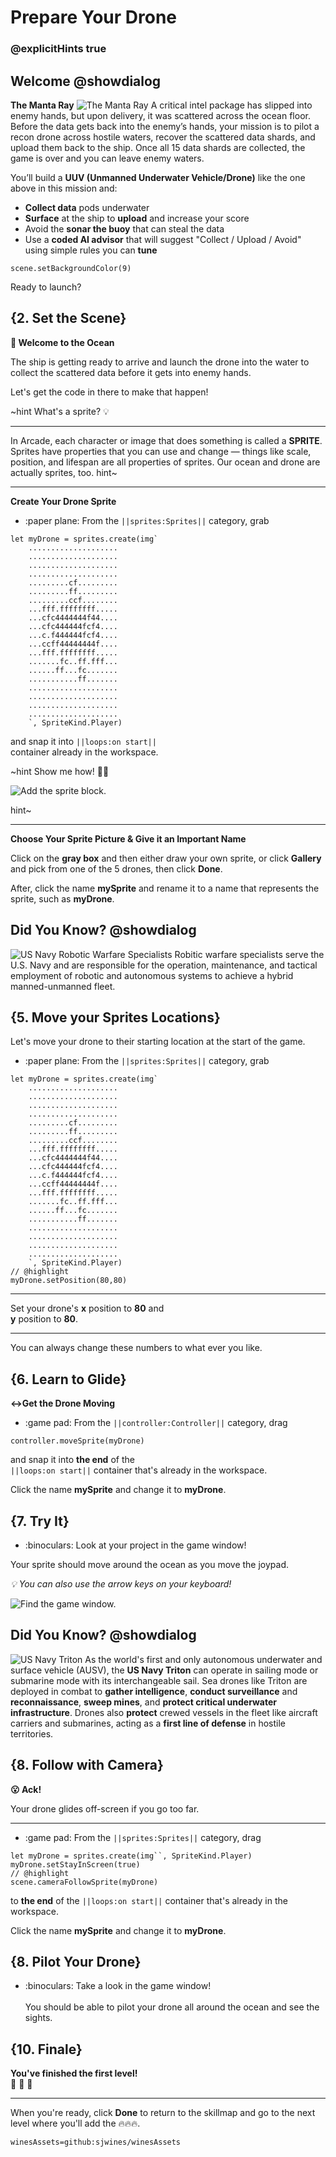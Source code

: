 # Prepare Your Drone
### @explicitHints true

## Welcome @showdialog
**The Manta Ray**
![The Manta Ray](https://raw.githubusercontent.com/sjwines/hourofai/master/assets/UUVMantaRay.png)
A critical intel package has slipped into enemy hands, but upon delivery, it was scattered across the ocean floor. Before the data gets back into the enemy’s hands, your mission is to pilot a recon drone across hostile waters, recover the scattered data shards, and upload them back to the ship. Once all 15 data shards are collected, the game is over and you can leave enemy waters.

You’ll build a **UUV (Unmanned Underwater Vehicle/Drone)** like the one above in this mission and:
- **Collect data** pods underwater
- **Surface** at the ship to **upload** and increase your score
- Avoid the **sonar the buoy** that can steal the data
- Use a **coded AI advisor** that will suggest "Collect / Upload / Avoid" using simple rules you can **tune**

```template
scene.setBackgroundColor(9)
```

Ready to launch?

## {2. Set the Scene}
**🌊 Welcome to the Ocean**

The ship is getting ready to arrive and launch the drone into the water to collect the scattered data before it gets into enemy hands.

Let's get the code in there to make that happen!

~hint What's a sprite? 💡


---


In Arcade, each character or image that does something is called a **SPRITE**.
Sprites have properties that you can use and change — things like scale, position, and lifespan are all properties of sprites.
Our ocean and drone are actually sprites, too.
hint~


---

**Create Your Drone Sprite**
- :paper plane: From the ``||sprites:Sprites||`` category, grab <br/>

```block
let myDrone = sprites.create(img`
    ....................
    ....................
    ....................
    ....................
    .........cf.........
    .........ff.........
    .........ccf........
    ...fff.ffffffff.....
    ...cfc4444444f44....
    ...cfc444444fcf4....
    ...c.f444444fcf4....
    ...ccff44444444f....
    ...fff.ffffffff.....
    .......fc..ff.fff...
    ......ff...fc.......
    ...........ff.......
    ....................
    ....................
    ....................
    ....................
    `, SpriteKind.Player)
```

and snap it into ``||loops:on start||`` <br/>
container already in the workspace.  <br/>

~hint Show me how! 🕵🏽

![Add the sprite block.](/static/skillmap/mole/add-sprite.gif "Add a sprite to your game.")

hint~

---

**Choose Your Sprite Picture & Give it an Important Name**

Click on the **gray box** and then either draw your own sprite, or click **Gallery** and pick from one of the 5 drones, then click **Done**. 

After, click the name **mySprite** and rename it to a name that represents the sprite, such as **myDrone**.
 
## Did You Know? @showdialog
![US Navy Robotic Warfare Specialists](https://raw.githubusercontent.com/sjwines/hourofai/master/assets/NavyProfession1.jpg)
Robitic warfare specialists serve the U.S. Navy and are responsible for the operation, maintenance, and tactical employment of robotic and autonomous systems to achieve a hybrid manned-unmanned fleet.

## {5. Move your Sprites Locations}
Let's move your drone to their starting location at the start of the game.

- :paper plane: From the ``||sprites:Sprites||`` category, grab <br/>

```block
let myDrone = sprites.create(img`
    ....................
    ....................
    ....................
    ....................
    .........cf.........
    .........ff.........
    .........ccf........
    ...fff.ffffffff.....
    ...cfc4444444f44....
    ...cfc444444fcf4....
    ...c.f444444fcf4....
    ...ccff44444444f....
    ...fff.ffffffff.....
    .......fc..ff.fff...
    ......ff...fc.......
    ...........ff.......
    ....................
    ....................
    ....................
    ....................
    `, SpriteKind.Player)
// @highlight
myDrone.setPosition(80,80)
```

---

Set your drone's **x** position to **80** and <br/>
**y** position to **80**.

---

You can always change these numbers to what ever you like.

## {6. Learn to Glide}
**↔Get the Drone Moving**

- :game pad: From the ``||controller:Controller||`` category, drag <br/>

```block
controller.moveSprite(myDrone)
```

and snap it into **the end** of the <br/>
``||loops:on start||``
container that's already in the workspace. 

Click the name **mySprite** and change it to **myDrone**.

## {7. Try It}
- :binoculars: Look at your project in the game window!

Your sprite should move around the ocean as you move the joypad.

_💡 You can also use the arrow keys on your keyboard!_

![Find the game window.](/static/skillmap/forest/game.png "The game window is in the lower corner.")

## Did You Know? @showdialog
![US Navy Triton](https://raw.githubusercontent.com/sjwines/hourofai/master/assets/USNavyTriton.png)
As the world's first and only autonomous underwater and surface vehicle (AUSV), the **US Navy Triton** can operate in sailing mode or submarine mode with its interchangeable sail.
Sea drones like Triton are deployed in combat to **gather intelligence**, **conduct surveillance** and **reconnaissance**, **sweep mines**, and **protect critical underwater infrastructure**.
Drones also **protect** crewed vessels in the fleet like aircraft carriers and submarines, acting as a **first line of defense** in hostile territories.

## {8. Follow with Camera}
**😮 Ack!** <br/>

Your drone glides off-screen if you go too far.

---

- :game pad: From the ``||sprites:Sprites||`` category, drag <br/>

```blocks
let myDrone = sprites.create(img``, SpriteKind.Player)
myDrone.setStayInScreen(true)
// @highlight
scene.cameraFollowSprite(myDrone)
```

to **the end** of the 
``||loops:on start||``
container that's already in the workspace. 

Click the name **mySprite** and change it to **myDrone**.

## {8. Pilot Your Drone}
- :binoculars: Take a look in the game window! <br/><br/>
You should be able to pilot your drone all around the ocean and see the sights.


## {10. Finale}
**You've finished the first level!**<br/>
👏 👏 👏

---

When you're ready, click **Done** to return to the skillmap and go to the next level
where you'll add the 🔥🔥🔥.


```package
winesAssets=github:sjwines/winesAssets
```
